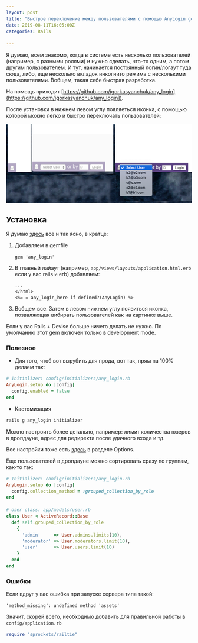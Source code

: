 ```yaml
---
layout: post
title: "Быстрое переключение между пользователями с помощью AnyLogin gem"
date: 2019-08-11T16:05:00Z
categories: Rails

---
```

Я думаю, всем знакомо, когда в системе есть несколько пользователей (например, с разными ролями) и нужно сделать, что-то одним, а потом другим пользователем.
И тут, начинается постоянный логин/логаут туда сюда, либо, еще несколько вкладок инкогнито режима с несколькими пользователями.
Вобщем, такая себе быстрая разработка.

На помощь приходит [https://github.com/igorkasyanchuk/any_login](https://github.com/igorkasyanchuk/any_login]).

После установки в нижнем левом углу пояляеться иконка, с помощью которой можно легко и быстро переключать пользователей:

![AnyLogin gem use case](/assets/any_login.png "AnyLogin gem use case")

## Установка

Я думаю [здесь](https://github.com/igorkasyanchuk/any_login]) все и так ясно, в кратце:

1. Добавляем в gemfile 

    ```
    gem 'any_login'
    ```
2. В главный лайаут (например, ```app/views/layouts/application.html.erb``` если у вас rails и erb) добавляем: 

    ```erb
    ...
    </html>
    <%= = any_login_here if defined?(AnyLogin) %>
    ```
3. Вобщем все. Затем в левом нижнем углу появиться иконка, позваляющая вибирать пользователей как на картинке выше.

Если у вас Rails + Devise больше ничего делать не нужно. 
По умолчанию этот gem включен только в development mode.

### Полезное

* Для того, чтоб вот вырубить для прода, вот так, прям на 100% делаем так:

```ruby
# Initializer: config/initializers/any_login.rb
AnyLogin.setup do |config|
  config.enabled = false
end
```
* Кастомизация

 ```ruby
rails g any_login initializer
```

Можно настроить более детально, например: лимит количества юзеров в дропдауне, адрес для редиректа после удачного входа и тд.

Все настройки тоже есть [здесь](https://github.com/igorkasyanchuk/any_login]) в разделе Options.

Еще пользователей в дропдауне можно сортировать сразу по группам, как-то так:

```ruby
# Initializer: config/initializers/any_login.rb
AnyLogin.setup do |config|
  config.collection_method = :grouped_collection_by_role
end

# User class: app/models/user.rb
class User < ActiveRecord::Base
  def self.grouped_collection_by_role
    {
      'admin'     => User.admins.limits(10),
      'moderator' => User.moderators.limit(10),
      'user'      => User.users.limit(10)
    }
  end
end
```

### Ошибки
Если вдруг у вас ошибка при запуске сервера типа такой:

```
'method_missing': undefined method 'assets'
```

Значит, скорей всего, необходимо добавить для правильной работы в ```config/application.rb```

```ruby
require "sprockets/railtie"
```
